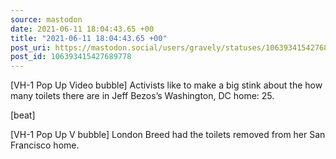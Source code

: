 ```yaml
---
source: mastodon
date: 2021-06-11 18:04:43.65 +00
title: "2021-06-11 18:04:43.65 +00"
post_uri: https://mastodon.social/users/gravely/statuses/106393415427689778
post_id: 106393415427689778
---
```

[VH-1 Pop Up Video bubble] Activists like to make a big stink about the how many toilets there are in Jeff Bezos’s Washington, DC home: 25.

[beat]

[VH-1 Pop Up V bubble] London Breed had the toilets removed from her San Francisco home.


